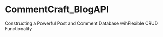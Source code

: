 # CommentCraft_BlogAPI
Constructing a Powerful Post and Comment Database wihFlexible CRUD Functionality
